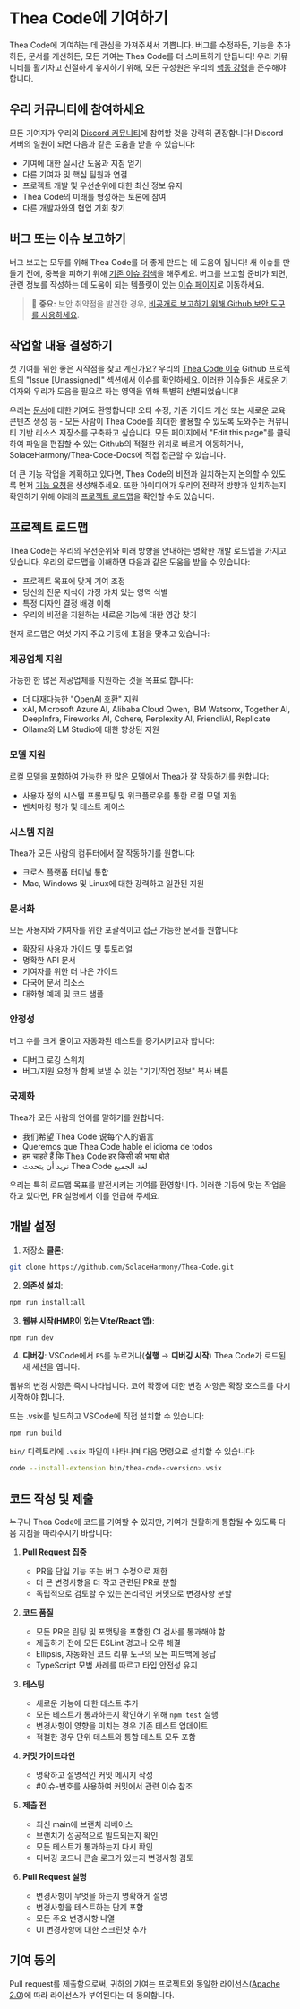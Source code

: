 # Thea Code에 기여하기

Thea Code에 기여하는 데 관심을 가져주셔서 기쁩니다. 버그를 수정하든, 기능을 추가하든, 문서를 개선하든, 모든 기여는 Thea Code를 더 스마트하게 만듭니다! 우리 커뮤니티를 활기차고 친절하게 유지하기 위해, 모든 구성원은 우리의 [행동 강령](CODE_OF_CONDUCT.md)을 준수해야 합니다.

## 우리 커뮤니티에 참여하세요

모든 기여자가 우리의 [Discord 커뮤니티](https://discord.gg/thea-placeholder)에 참여할 것을 강력히 권장합니다! Discord 서버의 일원이 되면 다음과 같은 도움을 받을 수 있습니다:

- 기여에 대한 실시간 도움과 지침 얻기
- 다른 기여자 및 핵심 팀원과 연결
- 프로젝트 개발 및 우선순위에 대한 최신 정보 유지
- Thea Code의 미래를 형성하는 토론에 참여
- 다른 개발자와의 협업 기회 찾기

## 버그 또는 이슈 보고하기

버그 보고는 모두를 위해 Thea Code를 더 좋게 만드는 데 도움이 됩니다! 새 이슈를 만들기 전에, 중복을 피하기 위해 [기존 이슈 검색](SolaceHarmony/Thea-Code/issues)을 해주세요. 버그를 보고할 준비가 되면, 관련 정보를 작성하는 데 도움이 되는 템플릿이 있는 [이슈 페이지](SolaceHarmony/Thea-Code/issues/new/choose)로 이동하세요.

<blockquote class='warning-note'>
     🔐 <b>중요:</b> 보안 취약점을 발견한 경우, <a href="https://github.com/SolaceHarmony/Thea-Code/security/advisories/new">비공개로 보고하기 위해 Github 보안 도구를 사용하세요</a>.
</blockquote>

## 작업할 내용 결정하기

첫 기여를 위한 좋은 시작점을 찾고 계신가요? 우리의 [Thea Code 이슈](https://github.com/orgs/sydneyrenee/projects/1) Github 프로젝트의 "Issue [Unassigned]" 섹션에서 이슈를 확인하세요. 이러한 이슈들은 새로운 기여자와 우리가 도움을 필요로 하는 영역을 위해 특별히 선별되었습니다!

우리는 [문서](https://docs.thea-placeholder.com/)에 대한 기여도 환영합니다! 오타 수정, 기존 가이드 개선 또는 새로운 교육 콘텐츠 생성 등 - 모든 사람이 Thea Code를 최대한 활용할 수 있도록 도와주는 커뮤니티 기반 리소스 저장소를 구축하고 싶습니다. 모든
페이지에서 "Edit this page"를 클릭하여 파일을 편집할 수 있는 Github의 적절한 위치로 빠르게 이동하거나, SolaceHarmony/Thea-Code-Docs에 직접 접근할 수 있습니다.

더 큰 기능 작업을 계획하고 있다면, Thea Code의 비전과 일치하는지 논의할 수 있도록 먼저 [기능 요청](SolaceHarmony/Thea-Code/discussions/categories/feature-requests?discussions_q=is%3Aopen+category%3A%22Feature+Requests%22+sort%3Atop)을 생성해주세요. 또한 아이디어가 우리의 전략적 방향과 일치하는지 확인하기 위해 아래의 [프로젝트 로드맵](#프로젝트-로드맵)을 확인할 수도 있습니다.

## 프로젝트 로드맵

Thea Code는 우리의 우선순위와 미래 방향을 안내하는 명확한 개발 로드맵을 가지고 있습니다. 우리의 로드맵을 이해하면 다음과 같은 도움을 받을 수 있습니다:

- 프로젝트 목표에 맞게 기여 조정
- 당신의 전문 지식이 가장 가치 있는 영역 식별
- 특정 디자인 결정 배경 이해
- 우리의 비전을 지원하는 새로운 기능에 대한 영감 찾기

현재 로드맵은 여섯 가지 주요 기둥에 초점을 맞추고 있습니다:

### 제공업체 지원

가능한 한 많은 제공업체를 지원하는 것을 목표로 합니다:

- 더 다재다능한 "OpenAI 호환" 지원
- xAI, Microsoft Azure AI, Alibaba Cloud Qwen, IBM Watsonx, Together AI, DeepInfra, Fireworks AI, Cohere, Perplexity AI, FriendliAI, Replicate
- Ollama와 LM Studio에 대한 향상된 지원

### 모델 지원

로컬 모델을 포함하여 가능한 한 많은 모델에서 Thea가 잘 작동하기를 원합니다:

- 사용자 정의 시스템 프롬프팅 및 워크플로우를 통한 로컬 모델 지원
- 벤치마킹 평가 및 테스트 케이스

### 시스템 지원

Thea가 모든 사람의 컴퓨터에서 잘 작동하기를 원합니다:

- 크로스 플랫폼 터미널 통합
- Mac, Windows 및 Linux에 대한 강력하고 일관된 지원

### 문서화

모든 사용자와 기여자를 위한 포괄적이고 접근 가능한 문서를 원합니다:

- 확장된 사용자 가이드 및 튜토리얼
- 명확한 API 문서
- 기여자를 위한 더 나은 가이드
- 다국어 문서 리소스
- 대화형 예제 및 코드 샘플

### 안정성

버그 수를 크게 줄이고 자동화된 테스트를 증가시키고자 합니다:

- 디버그 로깅 스위치
- 버그/지원 요청과 함께 보낼 수 있는 "기기/작업 정보" 복사 버튼

### 국제화

Thea가 모든 사람의 언어를 말하기를 원합니다:

- 我们希望 Thea Code 说每个人的语言
- Queremos que Thea Code hable el idioma de todos
- हम चाहते हैं कि Thea Code हर किसी की भाषा बोले
- نريد أن يتحدث Thea Code لغة الجميع

우리는 특히 로드맵 목표를 발전시키는 기여를 환영합니다. 이러한 기둥에 맞는 작업을 하고 있다면, PR 설명에서 이를 언급해 주세요.

## 개발 설정

1. 저장소 **클론**:

```sh
git clone https://github.com/SolaceHarmony/Thea-Code.git
```

2. **의존성 설치**:

```sh
npm run install:all
```

3. **웹뷰 시작(HMR이 있는 Vite/React 앱)**:

```sh
npm run dev
```

4. **디버깅**:
   VSCode에서 `F5`를 누르거나(**실행** → **디버깅 시작**) Thea Code가 로드된 새 세션을 엽니다.

웹뷰의 변경 사항은 즉시 나타납니다. 코어 확장에 대한 변경 사항은 확장 호스트를 다시 시작해야 합니다.

또는 .vsix를 빌드하고 VSCode에 직접 설치할 수 있습니다:

```sh
npm run build
```

`bin/` 디렉토리에 `.vsix` 파일이 나타나며 다음 명령으로 설치할 수 있습니다:

```sh
code --install-extension bin/thea-code-<version>.vsix
```

## 코드 작성 및 제출

누구나 Thea Code에 코드를 기여할 수 있지만, 기여가 원활하게 통합될 수 있도록 다음 지침을 따라주시기 바랍니다:

1. **Pull Request 집중**

    - PR을 단일 기능 또는 버그 수정으로 제한
    - 더 큰 변경사항을 더 작고 관련된 PR로 분할
    - 독립적으로 검토할 수 있는 논리적인 커밋으로 변경사항 분할

2. **코드 품질**

    - 모든 PR은 린팅 및 포맷팅을 포함한 CI 검사를 통과해야 함
    - 제출하기 전에 모든 ESLint 경고나 오류 해결
    - Ellipsis, 자동화된 코드 리뷰 도구의 모든 피드백에 응답
    - TypeScript 모범 사례를 따르고 타입 안전성 유지

3. **테스팅**

    - 새로운 기능에 대한 테스트 추가
    - 모든 테스트가 통과하는지 확인하기 위해 `npm test` 실행
    - 변경사항이 영향을 미치는 경우 기존 테스트 업데이트
    - 적절한 경우 단위 테스트와 통합 테스트 모두 포함

4. **커밋 가이드라인**

    - 명확하고 설명적인 커밋 메시지 작성
    - #이슈-번호를 사용하여 커밋에서 관련 이슈 참조

5. **제출 전**

    - 최신 main에 브랜치 리베이스
    - 브랜치가 성공적으로 빌드되는지 확인
    - 모든 테스트가 통과하는지 다시 확인
    - 디버깅 코드나 콘솔 로그가 있는지 변경사항 검토

6. **Pull Request 설명**
    - 변경사항이 무엇을 하는지 명확하게 설명
    - 변경사항을 테스트하는 단계 포함
    - 모든 주요 변경사항 나열
    - UI 변경사항에 대한 스크린샷 추가

## 기여 동의

Pull request를 제출함으로써, 귀하의 기여는 프로젝트와 동일한 라이선스([Apache 2.0](../LICENSE))에 따라 라이선스가 부여된다는 데 동의합니다.
